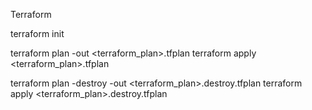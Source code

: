 Terraform

terraform init

terraform plan -out <terraform_plan>.tfplan
terraform apply <terraform_plan>.tfplan

terraform plan -destroy -out <terraform_plan>.destroy.tfplan
terraform apply <terraform_plan>.destroy.tfplan